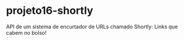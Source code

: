 # projeto16-shortly
 API de um sistema de encurtador de URLs chamado Shortly: Links que cabem no bolso!
